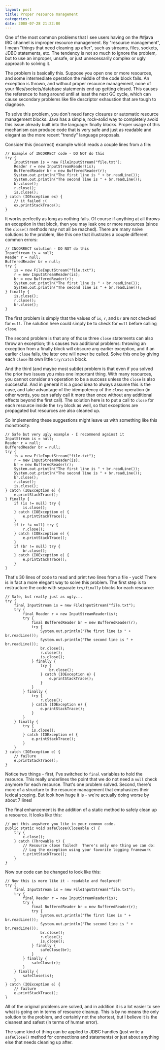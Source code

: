 ```yaml
---
layout: post
title: Proper resource management
categories: 
date: 2008-07-28 21:22:00
---
```

 One of the most common problems that I see users having on the ##java IRC channel is improper resource management. By "resource management", I mean "things that need cleaning up after", such as streams, files, sockets, JDBC statements, etc. The tendency is not so much to ignore the problem, but to use an improper, unsafe, or just unnecessarily complex or ugly approach to solving it.

The problem is basically this. Suppose you open one or more resources, and some intermediate operation the middle of the code block fails. An exception is thrown, and without proper resource management, none of your files/sockets/database statements end up getting closed. This causes the reference to hang around until at least the next GC cycle, which can cause secondary problems like file descriptor exhaustion that are tough to diagnose.

To solve this problem, you don't need fancy closures or automatic resource management blocks. Java has a simple, rock\-solid way to completely avoid this issue already built into the language: finally blocks. Proper usage of this mechanism can produce code that is very safe and just as readable and elegant as the more recent "trendy" language proposals.

Consider this (incorrect) example which reads a couple lines from a file:

    // Example of INCORRECT code - DO NOT do this  
    try {  
        InputStream is = new FileInputStream("file.txt");  
        Reader r = new InputStreamReader(is);  
        BufferedReader br = new BufferedReader(r);  
        System.out.println("The first line is " + br.readLine());  
        System.out.println("The second line is " + br.readLine());  
        br.close();  
        r.close();  
        is.close();  
    } catch (IOException ex) {  
        // it failed :(  
        ex.printStackTrace();  
    }

It works perfectly as long as nothing fails. Of course if anything at all throws an exception in that block, then you may leak one or more resources (since the `close()` methods may not all be reached). There are many naive solutions to the problem, like this one that illustrates a couple different common errors:

    // INCORRECT solution - DO NOT do this  
    InputStream is = null;  
    Reader r = null;  
    BufferedReader br = null;  
    try {  
        is = new FileInputStream("file.txt");  
        r = new InputStreamReader(is);  
        br = new BufferedReader(r);  
        System.out.println("The first line is " + br.readLine());  
        System.out.println("The second line is " + br.readLine());  
    } finally {  
        is.close();  
        r.close();  
        br.close();  
    }

The first problem is simply that the values of `is`, `r`, and `br` are not checked for `null`. The solution here could simply be to check for `null` before calling `close`.

The second problem is that any of those three `close` statements can also throw an exception; this causes two additional problems: throwing an exception from a finally block will obscure any earlier exception, and if an earlier `close` fails, the later one will never be called. Solve this one by giving each `close` its own little `try/catch` block.

And the third (and maybe most subtle) problem is that even if you solved the prior two issues you miss one important thing. With many resources, you cannot consider an operation to be a success unless the `close` is also successful. And in general it is a good idea to always assume this is the case, and take advantage of the idempotency of the `close` operation (in other words, you can safely call it more than once without any additional effects beyond the first call). The solution here is to put a call to `close` for each resource inside the `try` block as well, so that exceptions are propagated but resources are also cleaned up.

So implementing these suggestions might leave us with something like this monstrosity:

    // Safe but very ugly example - I recommend against it  
    InputStream is = null;  
    Reader r = null;  
    BufferedReader br = null;  
    try {  
        is = new FileInputStream("file.txt");  
        r = new InputStreamReader(is);  
        br = new BufferedReader(r);  
        System.out.println("The first line is " + br.readLine());  
        System.out.println("The second line is " + br.readLine());  
        br.close();  
        r.close();  
        is.close();  
    } catch (IOException e) {  
        e.printStackTrace();  
    } finally {  
        if (is != null) try {  
            is.close();  
        } catch (IOException e) {  
            e.printStackTrace();  
        }  
        if (r != null) try {  
            r.close();  
        } catch (IOException e) {  
            e.printStackTrace();  
        }  
        if (br != null) try {  
            br.close();  
        } catch (IOException e) {  
            e.printStackTrace();  
        }  
    }

That's 30 lines of code to read and print two lines from a file \- yuck! There is in fact a more elegant way to solve this problem. The first step is to restructure the code with separate `try/finally` blocks for each resource:

    // Safe, but really just as ugly...  
    try {  
        final InputStream is = new FileInputStream("file.txt");  
        try {  
            final Reader r = new InputStreamReader(is);  
            try {  
                final BufferedReader br = new BufferedReader(r);  
                try {  
                    System.out.println("The first line is " + br.readLine());  
                    System.out.println("The second line is " + br.readLine());  
                    br.close();  
                    r.close();  
                    is.close();  
                } finally {  
                    try {  
                        br.close();  
                    } catch (IOException e) {  
                        e.printStackTrace();  
                    }  
                }  
            } finally {  
                try {  
                    r.close();  
                } catch (IOException e) {  
                    e.printStackTrace();  
                }  
            }  
        } finally {  
            try {  
                is.close();  
            } catch (IOException e) {  
                e.printStackTrace();  
            }  
        }  
    } catch (IOException e) {  
        // failure  
        e.printStackTrace();  
    }

Notice two things \- first, I've switched to `final` variables to hold the resource. This really underlines the point that we do not need a `null` check anymore for each resource. That's one problem solved. Second, there's more of a structure to the resource management that emphasizes their lexical scoping. But look how huge it is \- we're actually doing worse by about 7 lines!

The final enhancement is the addition of a static method to safely clean up a resource. It looks like this:

    // put this anywhere you like in your common code.  
    public static void safeClose(Closeable c) {  
        try {  
            c.close();  
        } catch (Throwable t) {  
            // Resource close failed!  There's only one thing we can do:  
            // Log the exception using your favorite logging framework  
            t.printStackTrace();  
        }  
    }

Now our code can be changed to look like this:

    // Now this is more like it - readable and foolproof!  
    try {  
        final InputStream is = new FileInputStream("file.txt");  
        try {  
            final Reader r = new InputStreamReader(is);  
            try {  
                final BufferedReader br = new BufferedReader(r);  
                try {  
                    System.out.println("The first line is " + br.readLine());  
                    System.out.println("The second line is " + br.readLine());  
                    br.close();  
                    r.close();  
                    is.close();  
                } finally {  
                    safeClose(br);  
                }  
            } finally {  
                safeClose(r);  
            }  
        } finally {  
            safeClose(is);  
        }  
    } catch (IOException e) {  
        // failure  
        e.printStackTrace();  
    }

All of the original problems are solved, and in addition it is a lot easier to see what is going on in terms of resource cleanup. This is by no means the only solution to the problem, and certainly not the shortest, but I believe it is the cleanest and safest (in terms of human error).

The same kind of thing can be applied to JDBC handles (just write a `safeClose()` method for connections and statements) or just about anything else that needs cleaning up after.